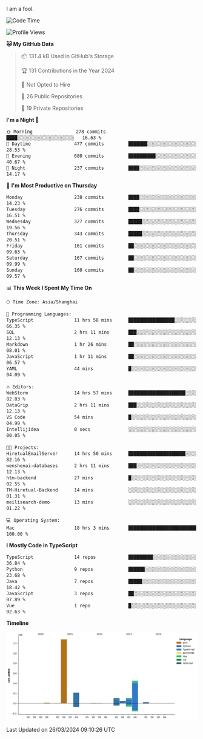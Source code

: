 I am a fool.

<!--START_SECTION:waka-->
![Code Time](http://img.shields.io/badge/Code%20Time-1%2C278%20hrs%2017%20mins-blue)

![Profile Views](http://img.shields.io/badge/Profile%20Views-0-blue)

**🐱 My GitHub Data** 

> 📦 131.4 kB Used in GitHub's Storage 
 > 
> 🏆 131 Contributions in the Year 2024
 > 
> 🚫 Not Opted to Hire
 > 
> 📜 26 Public Repositories 
 > 
> 🔑 19 Private Repositories 
 > 
**I'm a Night 🦉** 

```text
🌞 Morning                278 commits         ████░░░░░░░░░░░░░░░░░░░░░   16.63 % 
🌆 Daytime                477 commits         ███████░░░░░░░░░░░░░░░░░░   28.53 % 
🌃 Evening                680 commits         ██████████░░░░░░░░░░░░░░░   40.67 % 
🌙 Night                  237 commits         ████░░░░░░░░░░░░░░░░░░░░░   14.17 % 
```
📅 **I'm Most Productive on Thursday** 

```text
Monday                   238 commits         ████░░░░░░░░░░░░░░░░░░░░░   14.23 % 
Tuesday                  276 commits         ████░░░░░░░░░░░░░░░░░░░░░   16.51 % 
Wednesday                327 commits         █████░░░░░░░░░░░░░░░░░░░░   19.56 % 
Thursday                 343 commits         █████░░░░░░░░░░░░░░░░░░░░   20.51 % 
Friday                   161 commits         ██░░░░░░░░░░░░░░░░░░░░░░░   09.63 % 
Saturday                 167 commits         ██░░░░░░░░░░░░░░░░░░░░░░░   09.99 % 
Sunday                   160 commits         ██░░░░░░░░░░░░░░░░░░░░░░░   09.57 % 
```


📊 **This Week I Spent My Time On** 

```text
🕑︎ Time Zone: Asia/Shanghai

💬 Programming Languages: 
TypeScript               11 hrs 58 mins      █████████████████░░░░░░░░   66.35 % 
SQL                      2 hrs 11 mins       ███░░░░░░░░░░░░░░░░░░░░░░   12.13 % 
Markdown                 1 hr 26 mins        ██░░░░░░░░░░░░░░░░░░░░░░░   08.01 % 
JavaScript               1 hr 11 mins        ██░░░░░░░░░░░░░░░░░░░░░░░   06.57 % 
YAML                     44 mins             █░░░░░░░░░░░░░░░░░░░░░░░░   04.09 % 

🔥 Editors: 
WebStorm                 14 hrs 57 mins      █████████████████████░░░░   82.83 % 
DataGrip                 2 hrs 11 mins       ███░░░░░░░░░░░░░░░░░░░░░░   12.13 % 
VS Code                  54 mins             █░░░░░░░░░░░░░░░░░░░░░░░░   04.99 % 
Intellijidea             0 secs              ░░░░░░░░░░░░░░░░░░░░░░░░░   00.05 % 

🐱‍💻 Projects: 
HiretualEmailServer      14 hrs 50 mins      █████████████████████░░░░   82.16 % 
wenshenai-databases      2 hrs 11 mins       ███░░░░░░░░░░░░░░░░░░░░░░   12.13 % 
htm-backend              27 mins             █░░░░░░░░░░░░░░░░░░░░░░░░   02.55 % 
TM-Hiretual-Backend      14 mins             ░░░░░░░░░░░░░░░░░░░░░░░░░   01.31 % 
meilisearch-demo         13 mins             ░░░░░░░░░░░░░░░░░░░░░░░░░   01.22 % 

💻 Operating System: 
Mac                      18 hrs 3 mins       █████████████████████████   100.00 % 
```

**I Mostly Code in TypeScript** 

```text
TypeScript               14 repos            █████████░░░░░░░░░░░░░░░░   36.84 % 
Python                   9 repos             ██████░░░░░░░░░░░░░░░░░░░   23.68 % 
Java                     7 repos             █████░░░░░░░░░░░░░░░░░░░░   18.42 % 
JavaScript               3 repos             ██░░░░░░░░░░░░░░░░░░░░░░░   07.89 % 
Vue                      1 repo              █░░░░░░░░░░░░░░░░░░░░░░░░   02.63 % 
```



**Timeline**

![Lines of Code chart](https://raw.githubusercontent.com/VeejaLiu/VeejaLiu/master/assets/bar_graph.png)


 Last Updated on 26/03/2024 09:10:26 UTC
<!--END_SECTION:waka-->
